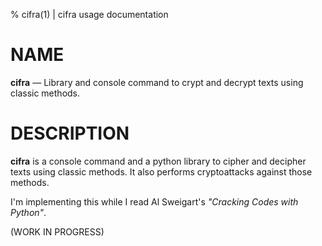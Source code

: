 % cifra(1) | cifra usage documentation

NAME
====

**cifra** — Library and console command to crypt and decrypt texts using classic methods.

DESCRIPTION
===========
**cifra** is a console command and a python library to cipher and decipher texts
using classic methods. It also performs cryptoattacks against those methods.

I'm implementing this while I read Al Sweigart's *"Cracking Codes with Python"*.


(WORK IN PROGRESS)